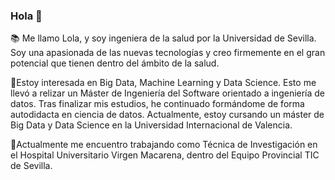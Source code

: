 ### Hola 👋

<!--
**lolagj/lolagj** is a ✨ _special_ ✨ repository because its `README.md` (this file) appears on your GitHub profile.

Here are some ideas to get you started:

- 🔭 I’m currently working on ...
- 🌱 I’m currently learning ...
- 👯 I’m looking to collaborate on ...
- 🤔 I’m looking for help with ...
- 💬 Ask me about ...
- 📫 How to reach me: ...
- 😄 Pronouns: ...
- ⚡ Fun fact: ...
-->

:books: Me llamo Lola, y soy ingeniera de la salud por la Universidad de Sevilla. Soy una apasionada de las nuevas tecnologías y creo firmemente en el gran potencial que tienen dentro del ámbito de la salud. 

🌱Estoy interesada en Big Data, Machine Learning y Data Science. Esto me llevó a relizar un Máster de Ingeniería del Software orientado a ingeniería de datos. Tras finalizar mis estudios, he continuado formándome de forma autodidacta en ciencia de datos. Actualmente, estoy cursando un máster de Big Data y Data Science en la Universidad Internacional de Valencia.

🔭Actualmente me encuentro trabajando como Técnica de Investigación en el Hospital Universitario Virgen Macarena, dentro del Equipo Provincial TIC de Sevilla.

